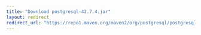 ```yaml
---
title: "Download postgresql-42.7.4.jar"
layout: redirect
redirect_url: "https://repo1.maven.org/maven2/org/postgresql/postgresql/42.7.4/postgresql-42.7.4.jar"
---
```

